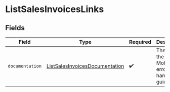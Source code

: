 # ListSalesInvoicesLinks


## Fields

| Field                                                                                   | Type                                                                                    | Required                                                                                | Description                                                                             |
| --------------------------------------------------------------------------------------- | --------------------------------------------------------------------------------------- | --------------------------------------------------------------------------------------- | --------------------------------------------------------------------------------------- |
| `documentation`                                                                         | [ListSalesInvoicesDocumentation](../../models/errors/ListSalesInvoicesDocumentation.md) | :heavy_check_mark:                                                                      | The URL to the generic Mollie API error handling guide.                                 |